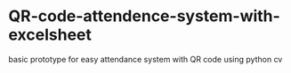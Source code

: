 # QR-code-attendence-system-with-excelsheet
basic prototype for easy attendance system with QR code using python cv
